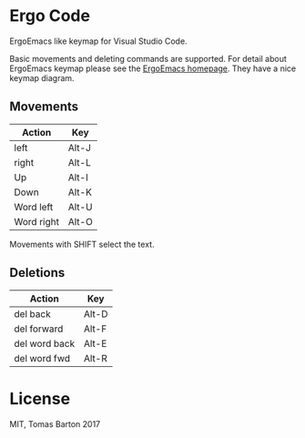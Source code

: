 # Ergo Code

ErgoEmacs like keymap for Visual Studio Code.

Basic movements and deleting commands are supported. For detail about ErgoEmacs keymap please see the [ErgoEmacs homepage](https://ergoemacs.github.io/). They have a nice keymap diagram.

## Movements

| Action        | Key       |
| ------------- | --------- |
| left          | Alt-J     |
| right         | Alt-L     |
| Up            | Alt-I     |
| Down          | Alt-K     |
| Word left     | Alt-U     |
| Word right    | Alt-O     |

Movements with SHIFT select the text. 

## Deletions

| Action        | Key       |
| ------------- | --------- |
| del back      | Alt-D     |
| del forward   | Alt-F     |
| del word back | Alt-E     |
| del word fwd  | Alt-R     |

# License

MIT, Tomas Barton 2017
